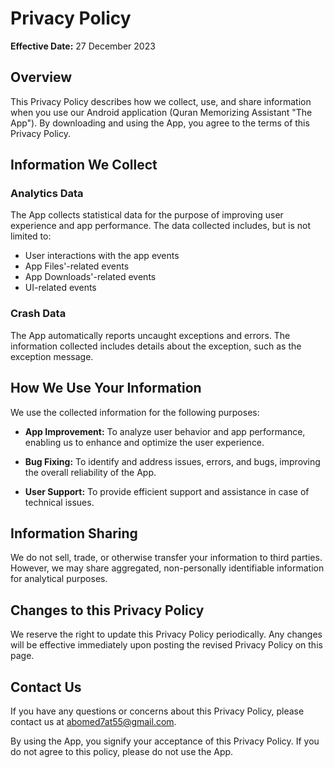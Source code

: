 # Privacy Policy

**Effective Date:** 27 December 2023

## Overview

This Privacy Policy describes how we collect, use, and share information when you use our Android application (Quran Memorizing Assistant "The App"). By downloading and using the App, you agree to the terms of this Privacy Policy.

## Information We Collect

### Analytics Data

The App collects statistical data for the purpose of improving user experience and app performance. The data collected includes, but is not limited to:

- User interactions with the app events
- App Files'-related events
- App Downloads'-related events
- UI-related events

### Crash Data

The App automatically reports uncaught exceptions and errors. The information collected includes details about the exception, such as the exception message.

## How We Use Your Information

We use the collected information for the following purposes:

- **App Improvement:** To analyze user behavior and app performance, enabling us to enhance and optimize the user experience.

- **Bug Fixing:** To identify and address issues, errors, and bugs, improving the overall reliability of the App.

- **User Support:** To provide efficient support and assistance in case of technical issues.

## Information Sharing

We do not sell, trade, or otherwise transfer your information to third parties. However, we may share aggregated, non-personally identifiable information for analytical purposes.

## Changes to this Privacy Policy

We reserve the right to update this Privacy Policy periodically. Any changes will be effective immediately upon posting the revised Privacy Policy on this page.

## Contact Us

If you have any questions or concerns about this Privacy Policy, please contact us at abomed7at55@gmail.com.

By using the App, you signify your acceptance of this Privacy Policy. If you do not agree to this policy, please do not use the App.
